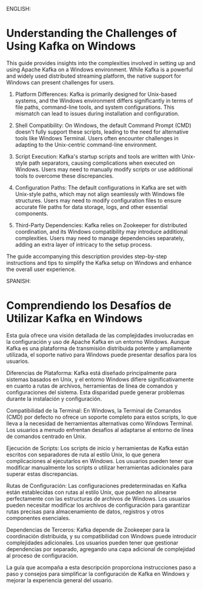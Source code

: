 ENGLISH:
# Understanding the Challenges of Using Kafka on Windows
This guide provides insights into the complexities involved in setting up and using Apache Kafka on a Windows environment. While Kafka is a powerful and widely used distributed streaming platform, the native support for Windows can present challenges for users.

1. Platform Differences:
Kafka is primarily designed for Unix-based systems, and the Windows environment differs significantly in terms of file paths, command-line tools, and system configurations. This mismatch can lead to issues during installation and configuration.

2. Shell Compatibility:
On Windows, the default Command Prompt (CMD) doesn't fully support these scripts, leading to the need for alternative tools like Windows Terminal. Users often encounter challenges in adapting to the Unix-centric command-line environment.

3. Script Execution:
Kafka's startup scripts and tools are written with Unix-style path separators, causing complications when executed on Windows. Users may need to manually modify scripts or use additional tools to overcome these discrepancies.

4. Configuration Paths:
The default configurations in Kafka are set with Unix-style paths, which may not align seamlessly with Windows file structures. Users may need to modify configuration files to ensure accurate file paths for data storage, logs, and other essential components.

5. Third-Party Dependencies:
Kafka relies on Zookeeper for distributed coordination, and its Windows compatibility may introduce additional complexities. Users may need to manage dependencies separately, adding an extra layer of intricacy to the setup process.

The guide accompanying this description provides step-by-step instructions and tips to simplify the Kafka setup on Windows and enhance the overall user experience.

SPANISH:
# Comprendiendo los Desafíos de Utilizar Kafka en Windows
Esta guía ofrece una visión detallada de las complejidades involucradas en la configuración y uso de Apache Kafka en un entorno Windows. Aunque Kafka es una plataforma de transmisión distribuida potente y ampliamente utilizada, el soporte nativo para Windows puede presentar desafíos para los usuarios.

Diferencias de Plataforma:
Kafka está diseñado principalmente para sistemas basados en Unix, y el entorno Windows difiere significativamente en cuanto a rutas de archivos, herramientas de línea de comandos y configuraciones del sistema. Esta disparidad puede generar problemas durante la instalación y configuración.

Compatibilidad de la Terminal:
En Windows, la Terminal de Comandos (CMD) por defecto no ofrece un soporte completo para estos scripts, lo que lleva a la necesidad de herramientas alternativas como Windows Terminal. Los usuarios a menudo enfrentan desafíos al adaptarse al entorno de línea de comandos centrado en Unix.

Ejecución de Scripts:
Los scripts de inicio y herramientas de Kafka están escritos con separadores de ruta al estilo Unix, lo que genera complicaciones al ejecutarlos en Windows. Los usuarios pueden tener que modificar manualmente los scripts o utilizar herramientas adicionales para superar estas discrepancias.

Rutas de Configuración:
Las configuraciones predeterminadas en Kafka están establecidas con rutas al estilo Unix, que pueden no alinearse perfectamente con las estructuras de archivos de Windows. Los usuarios pueden necesitar modificar los archivos de configuración para garantizar rutas precisas para almacenamiento de datos, registros y otros componentes esenciales.

Dependencias de Terceros:
Kafka depende de Zookeeper para la coordinación distribuida, y su compatibilidad con Windows puede introducir complejidades adicionales. Los usuarios pueden tener que gestionar dependencias por separado, agregando una capa adicional de complejidad al proceso de configuración.

La guía que acompaña a esta descripción proporciona instrucciones paso a paso y consejos para simplificar la configuración de Kafka en Windows y mejorar la experiencia general del usuario.
